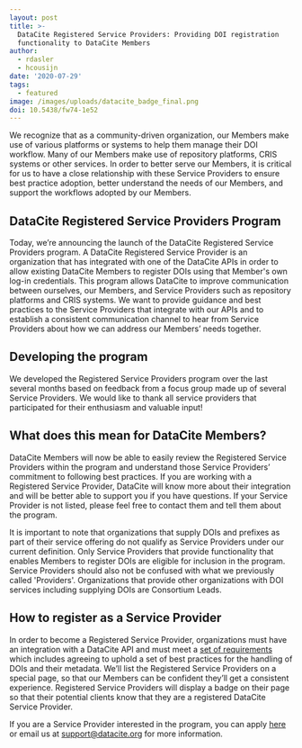 ```yaml
---
layout: post
title: >-
  DataCite Registered Service Providers: Providing DOI registration
  functionality to DataCite Members
author:
  - rdasler
  - hcousijn
date: '2020-07-29'
tags:
  - featured
image: /images/uploads/datacite_badge_final.png
doi: 10.5438/fw74-1e52
---
```

We recognize that as a community-driven organization, our Members make use of various platforms or systems to help them manage their DOI workflow. Many of our Members make use of repository platforms, CRIS systems or other services. In order to better serve our Members, it is critical for us to have a close relationship with these Service Providers to ensure best practice adoption, better understand the needs of our Members, and support the workflows adopted by our Members.

## DataCite Registered Service Providers Program

Today, we’re announcing the launch of the DataCite Registered Service Providers program. A DataCite Registered Service Provider is an organization that has integrated with one of the DataCite APIs in order to allow existing DataCite Members to register DOIs using that Member's own log-in credentials. This program allows DataCite to improve communication between ourselves, our Members, and Service Providers such as repository platforms and CRIS systems. We want to provide guidance and best practices to the Service Providers that integrate with our APIs and to establish a consistent communication channel to hear from Service Providers about how we can address our Members’ needs together. 

## Developing the program

We developed the Registered Service Providers program over the last several months based on feedback from a focus group made up of several Service Providers. We would like to thank all service providers that participated for their enthusiasm and valuable input!

## What does this mean for DataCite Members?

DataCite Members will now be able to easily review the Registered Service Providers within the program and understand those Service Providers’ commitment to following best practices. If you are working with a Registered Service Provider, DataCite will know more about their integration and will be better able to support you if you have questions. If your Service Provider is not listed, please feel free to contact them and tell them about the program.

It is important to note that organizations that supply DOIs and prefixes as part of their service offering do not qualify as Service Providers under our current definition. Only Service Providers that provide functionality that enables Members to register DOIs are eligible for inclusion in the program. Service Providers should also not be confused with what we previously called 'Providers'. Organizations that provide other organizations with DOI services including supplying DOIs are Consortium Leads.

## How to register as a Service Provider

In order to become a Registered Service Provider, organizations must have an integration with a DataCite API and must meet a [set of requirements](https://datacite.org/service-provider-program.html) which includes agreeing to uphold a set of best practices for the handling of DOIs and their metadata. We’ll list the Registered Service Providers on a special page, so that our Members can be confident they’ll get a consistent experience. Registered Service Providers will display a badge on their page so that their potential clients know that they are a registered DataCite Service Provider. 

If you are a Service Provider interested in the program, you can apply [here](https://formstack.io/F45B4) or email us at [support@datacite.org](mailto:support@datacite.org) for more information.

